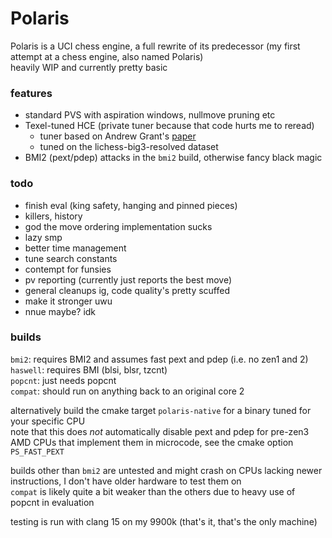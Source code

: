 # Polaris

Polaris is a UCI chess engine, a full rewrite of its predecessor (my first attempt at a chess engine, also named Polaris)  
heavily WIP and currently pretty basic


### features
- standard PVS with aspiration windows, nullmove pruning etc
- Texel-tuned HCE (private tuner because that code hurts me to reread)
  - tuner based on Andrew Grant's [paper](https://github.com/AndyGrant/Ethereal/blob/master/Tuning.pdf)
  - tuned on the lichess-big3-resolved dataset
- BMI2 (pext/pdep) attacks in the `bmi2` build, otherwise fancy black magic 

### todo
- finish eval (king safety, hanging and pinned pieces)
- killers, history
- god the move ordering implementation sucks
- lazy smp
- better time management
- tune search constants
- contempt for funsies
- pv reporting (currently just reports the best move)
- general cleanups ig, code quality's pretty scuffed
- make it stronger uwu
- nnue maybe? idk

### builds
`bmi2`: requires BMI2 and assumes fast pext and pdep (i.e. no zen1 and 2)  
`haswell`: requires BMI (blsi, blsr, tzcnt)  
`popcnt`: just needs popcnt  
`compat`: should run on anything back to an original core 2

alternatively build the cmake target `polaris-native` for a binary tuned for your specific CPU  
note that this does *not* automatically disable pext and pdep for pre-zen3 AMD CPUs that implement them in microcode, see the cmake option `PS_FAST_PEXT`

builds other than `bmi2` are untested and might crash on CPUs lacking newer instructions, I don't have older hardware to test them on  
`compat` is likely quite a bit weaker than the others due to heavy use of popcnt in evaluation

testing is run with clang 15 on my 9900k (that's it, that's the only machine)
